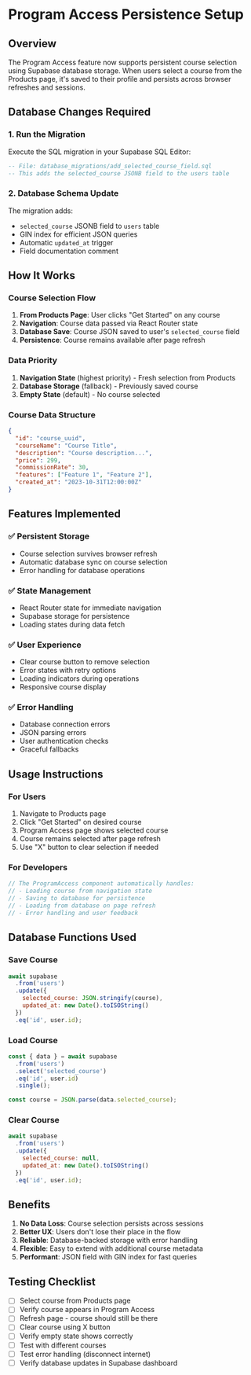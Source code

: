 # Program Access Persistence Setup

## Overview
The Program Access feature now supports persistent course selection using Supabase database storage. When users select a course from the Products page, it's saved to their profile and persists across browser refreshes and sessions.

## Database Changes Required

### 1. Run the Migration
Execute the SQL migration in your Supabase SQL Editor:
```sql
-- File: database_migrations/add_selected_course_field.sql
-- This adds the selected_course JSONB field to the users table
```

### 2. Database Schema Update
The migration adds:
- `selected_course` JSONB field to `users` table
- GIN index for efficient JSON queries
- Automatic `updated_at` trigger
- Field documentation comment

## How It Works

### Course Selection Flow
1. **From Products Page**: User clicks "Get Started" on any course
2. **Navigation**: Course data passed via React Router state
3. **Database Save**: Course JSON saved to user's `selected_course` field
4. **Persistence**: Course remains available after page refresh

### Data Priority
1. **Navigation State** (highest priority) - Fresh selection from Products
2. **Database Storage** (fallback) - Previously saved course
3. **Empty State** (default) - No course selected

### Course Data Structure
```json
{
  "id": "course_uuid",
  "courseName": "Course Title",
  "description": "Course description...",
  "price": 299,
  "commissionRate": 30,
  "features": ["Feature 1", "Feature 2"],
  "created_at": "2023-10-31T12:00:00Z"
}
```

## Features Implemented

### ✅ Persistent Storage
- Course selection survives browser refresh
- Automatic database sync on course selection
- Error handling for database operations

### ✅ State Management
- React Router state for immediate navigation
- Supabase storage for persistence
- Loading states during data fetch

### ✅ User Experience
- Clear course button to remove selection
- Error states with retry options
- Loading indicators during operations
- Responsive course display

### ✅ Error Handling
- Database connection errors
- JSON parsing errors
- User authentication checks
- Graceful fallbacks

## Usage Instructions

### For Users
1. Navigate to Products page
2. Click "Get Started" on desired course
3. Program Access page shows selected course
4. Course remains selected after page refresh
5. Use "X" button to clear selection if needed

### For Developers
```jsx
// The ProgramAccess component automatically handles:
// - Loading course from navigation state
// - Saving to database for persistence
// - Loading from database on page refresh
// - Error handling and user feedback
```

## Database Functions Used

### Save Course
```javascript
await supabase
  .from('users')
  .update({ 
    selected_course: JSON.stringify(course),
    updated_at: new Date().toISOString()
  })
  .eq('id', user.id);
```

### Load Course
```javascript
const { data } = await supabase
  .from('users')
  .select('selected_course')
  .eq('id', user.id)
  .single();

const course = JSON.parse(data.selected_course);
```

### Clear Course
```javascript
await supabase
  .from('users')
  .update({ 
    selected_course: null,
    updated_at: new Date().toISOString()
  })
  .eq('id', user.id);
```

## Benefits

1. **No Data Loss**: Course selection persists across sessions
2. **Better UX**: Users don't lose their place in the flow
3. **Reliable**: Database-backed storage with error handling
4. **Flexible**: Easy to extend with additional course metadata
5. **Performant**: JSON field with GIN index for fast queries

## Testing Checklist

- [ ] Select course from Products page
- [ ] Verify course appears in Program Access
- [ ] Refresh page - course should still be there
- [ ] Clear course using X button
- [ ] Verify empty state shows correctly
- [ ] Test with different courses
- [ ] Test error handling (disconnect internet)
- [ ] Verify database updates in Supabase dashboard
